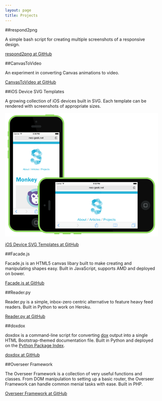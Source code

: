 ```yaml
---
layout: page
title: Projects
---
```


##respond2png

A simple bash script for creating multiple screenshots of a responsive design.

[respond2png at GitHub](https://github.com/neogeek/respond2png)

##CanvasToVideo

An experiment in converting Canvas animations to video.

[CanvasToVideo at GitHub](https://github.com/neogeek/CanvasToVideo)

##iOS Device SVG Templates

A growing collection of iOS devices built in SVG. Each template can be rendered with screenshots of appropriate sizes.

![screenshot](/images/posts/ios-device-svg-templates/ios-device-svg-templates-orientations.png)

[iOS Device SVG Templates at GitHub](https://github.com/neogeek/ios-device-svg-templates)

##Facade.js

Facade.js is an HTML5 canvas libary built to make creating and manipulating shapes easy. Built in JavaScript, supports AMD and deployed on bower.

[Facade.js at GitHub](https://github.com/neogeek/Facade.js)

##Reader.py

Reader.py is a simple, inbox-zero centric alternative to feature heavy feed readers. Built in Python to work on Heroku.

[Reader.py at GitHub](https://github.com/neogeek/reader.py)

##doxdox

doxdox is a command-line script for converting [dox](https://github.com/visionmedia/dox) output into a single HTML Bootstrap-themed documentation file. Built in Python and deployed on the [Python Package Index](https://pypi.python.org/pypi/doxdox).

[doxdox at GitHub](https://github.com/neogeek/doxdox)

##Overseer Framework

The Overseer Framework is a collection of very useful functions and classes. From DOM manipulation to setting up a basic router, the Overseer Framework can handle common menial tasks with ease. Built in PHP.

[Overseer Framework at GitHub](https://github.com/neogeek/Overseer-Framework)